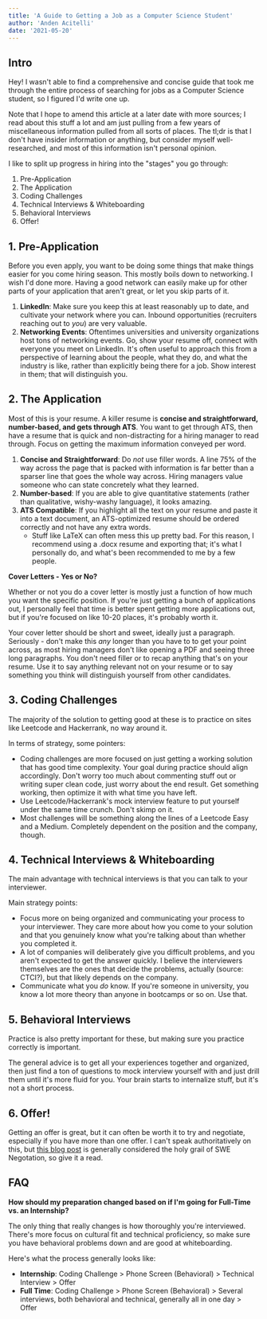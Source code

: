 ```yaml
---
title: 'A Guide to Getting a Job as a Computer Science Student'
author: 'Anden Acitelli'
date: '2021-05-20'
---
```


## Intro
Hey! I wasn't able to find a comprehensive and concise guide that took me through the entire process of searching for jobs as a Computer Science student, so I figured I'd write one up. 

Note that I hope to amend this article at a later date with more sources; I read about this stuff a lot and am just pulling from a few years of miscellaneous information pulled from all sorts of places. The tl;dr is that I don't have insider information or anything, but consider myself well-researched, and most of this information isn't personal opinion. 

I like to split up progress in hiring into the "stages" you go through:

1. Pre-Application
2. The Application
3. Coding Challenges
4. Technical Interviews & Whiteboarding
5. Behavioral Interviews
6. Offer!

## 1. Pre-Application
Before you even apply, you want to be doing some things that make things easier for you come hiring season. This mostly boils down to networking. I wish I'd done more. Having a good network can easily make up for other parts of your application that aren't great, or let you skip parts of it.  

1. **LinkedIn**: Make sure you keep this at least reasonably up to date, and cultivate your network where you can. Inbound opportunities (recruiters reaching out to *you*) are very valuable.
2. **Networking Events**: Oftentimes universities and university organizations host tons of networking events. Go, show your resume off, connect with everyone you meet on LinkedIn. It's often useful to approach this from a perspective of learning about the people, what they do, and what the industry is like, rather than explicitly being there for a job. Show interest in them; that will distinguish you. 

## 2. The Application
Most of this is your resume. A killer resume is **concise and straightforward, number-based, and gets through ATS**. You want to get through ATS, then have a resume that is quick and non-distracting for a hiring manager to read through. Focus on getting the maximum information conveyed per word. 

1. **Concise and Straightforward**: Do *not* use filler words. A line 75% of the way across the page that is packed with information is far better than a sparser line that goes the whole way across. Hiring managers value someone who can state concretely what they learned.
2. **Number-based**: If you are able to give quantitative statements (rather than qualitative, wishy-washy language), it looks amazing. 
3. **ATS Compatible**: If you highlight all the text on your resume and paste it into a text document, an ATS-optimized resume should be ordered correctly and not have any extra words.
    - Stuff like LaTeX can often mess this up pretty bad. For this reason, I recommend using a .docx resume and exporting that; it's what I personally do, and what's been recommended to me by a few people. 

**Cover Letters - Yes or No?**

Whether or not you do a cover letter is mostly just a function of how much you want the specific position. If you're just getting a bunch of applications out, I personally feel that time is better spent getting more applications out, but if you're focused on like 10-20 places, it's probably worth it.

Your cover letter should be short and sweet, ideally just a paragraph. Seriously - don't make this *any* longer than you have to to get your point across, as most hiring managers don't like opening a PDF and seeing three long paragraphs. You don't need filler or to recap anything that's on your resume. Use it to say anything relevant not on your resume or to say something you think will distinguish yourself from other candidates. 

## 3. Coding Challenges
The majority of the solution to getting good at these is to practice on sites like Leetcode and Hackerrank, no way around it. 

In terms of strategy, some pointers:
- Coding challenges are more focused on just getting a working solution that has good time complexity. Your goal during practice should align accordingly. Don't worry too much about commenting stuff out or writing super clean code, just worry about the end result. Get something working, then optimize it with what time you have left. 
- Use Leetcode/Hackerrank's mock interview feature to put yourself under the same time crunch. Don't skimp on it. 
- Most challenges will be something along the lines of a Leetcode Easy and a Medium. Completely dependent on the position and the company, though. 

## 4. Technical Interviews & Whiteboarding
The main advantage with technical interviews is that you can talk to your interviewer. 

Main strategy points:
- Focus more on being organized and communicating your process to your interviewer. They care more about how you come to your solution and that you genuinely know what you're talking about than whether you completed it. 
- A lot of companies will deliberately give you difficult problems, and you aren't expected to get the answer quickly. I believe the interviewers themselves are the ones that decide the problems, actually (source: CTCI?), but that likely depends on the company. 
- Communicate what you *do* know. If you're someone in university, you know a lot more theory than anyone in bootcamps or so on. Use that. 

## 5. Behavioral Interviews
Practice is also pretty important for these, but making sure you practice correctly is important. 

The general advice is to get all your experiences together and organized, then just find a ton of questions to mock interview yourself with and just drill them until it's more fluid for you. Your brain starts to internalize stuff, but it's not a short process. 

## 6. Offer!
Getting an offer is great, but it can often be worth it to try and negotiate, especially if you have more than one offer. I can't speak authoritatively on this, but [this blog post](https://www.kalzumeus.com/2012/01/23/salary-negotiation/) is generally considered the holy grail of SWE Negotation, so give it a read.

## FAQ
**How should my preparation changed based on if I'm going for Full-Time vs. an Internship?**

The only thing that really changes is how thoroughly you're interviewed. There's more focus on cultural fit and technical proficiency, so make sure you have behavioral problems down and are good at whiteboarding. 

Here's what the process generally looks like:
- **Internship**: Coding Challenge > Phone Screen (Behavioral) > Technical Interview > Offer
- **Full Time**: Coding Challenge > Phone Screen (Behavioral) > Several interviews, both behavioral and technical, generally all in one day > Offer